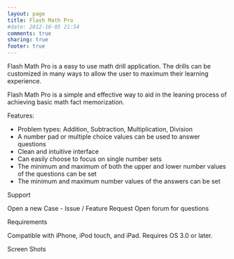 ```yaml
---
layout: page
title: Flash Math Pro
#date: 2012-10-05 21:54
comments: true
sharing: true
footer: true
---
```

Flash Math Pro is a easy to use math drill application. The drills can be customized in many ways to allow the user to maximum their learning experience.

Flash Math Pro is a simple and effective way to aid in the leaning process of achieving basic math fact memorization.

Features:

* Problem types: Addition, Subtraction, Multiplication, Division
* A number pad or multiple choice values can be used to answer questions
* Clean and intuitive interface
* Can easily choose to focus on single number sets
* The minimum and maximum of both the upper and lower number values of the questions can be set
* The minimum and maximum number values of the answers can be set


Support

Open a new Case - Issue / Feature Request
Open forum for questions

Requirements

Compatible with iPhone, iPod touch, and iPad.
Requires OS 3.0 or later.


Screen Shots

